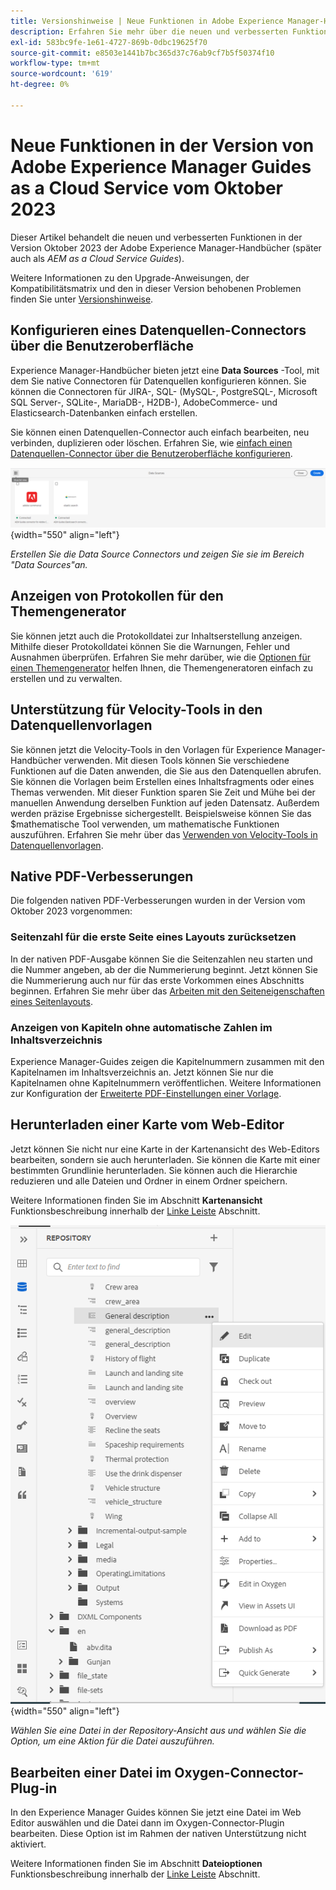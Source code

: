 ```yaml
---
title: Versionshinweise | Neue Funktionen in Adobe Experience Manager-Handbüchern, Version Oktober 2023
description: Erfahren Sie mehr über die neuen und verbesserten Funktionen in der Version von Adobe Experience Manager Guides as a Cloud Service im Oktober 2023.
exl-id: 583bc9fe-1e61-4727-869b-0dbc19625f70
source-git-commit: e8503e1441b7bc365d37c76ab9cf7b5f50374f10
workflow-type: tm+mt
source-wordcount: '619'
ht-degree: 0%

---
```


# Neue Funktionen in der Version von Adobe Experience Manager Guides as a Cloud Service vom Oktober 2023

Dieser Artikel behandelt die neuen und verbesserten Funktionen in der Version Oktober 2023 der Adobe Experience Manager-Handbücher (später auch als *AEM as a Cloud Service Guides*).

Weitere Informationen zu den Upgrade-Anweisungen, der Kompatibilitätsmatrix und den in dieser Version behobenen Problemen finden Sie unter [Versionshinweise](release-notes-2023.10.0.md).


## Konfigurieren eines Datenquellen-Connectors über die Benutzeroberfläche

Experience Manager-Handbücher bieten jetzt eine **Data Sources** -Tool, mit dem Sie native Connectoren für Datenquellen konfigurieren können. Sie können die Connectoren für JIRA-, SQL- (MySQL-, PostgreSQL-, Microsoft SQL Server-, SQLite-, MariaDB-, H2DB-), AdobeCommerce- und Elasticsearch-Datenbanken einfach erstellen.

Sie können einen Datenquellen-Connector auch einfach bearbeiten, neu verbinden, duplizieren oder löschen. Erfahren Sie, wie [einfach einen Datenquellen-Connector über die Benutzeroberfläche konfigurieren](../cs-install-guide/conf-data-source-connector-tools.md).

![im Bereich &quot;Datenquellen&quot;aufgelistete Data Source Connectors](assets/data-sources-create-window.png){width="550" align="left"}

*Erstellen Sie die Data Source Connectors und zeigen Sie sie im Bereich &quot;Data Sources&quot;an.*

## Anzeigen von Protokollen für den Themengenerator

Sie können jetzt auch die Protokolldatei zur Inhaltserstellung anzeigen. Mithilfe dieser Protokolldatei können Sie die Warnungen, Fehler und Ausnahmen überprüfen.  Erfahren Sie mehr darüber, wie die [Optionen für einen Themengenerator](../user-guide/web-editor-content-snippet.md#options-for-a-topic-generator) helfen Ihnen, die Themengeneratoren einfach zu erstellen und zu verwalten.

## Unterstützung für Velocity-Tools in den Datenquellenvorlagen

Sie können jetzt die Velocity-Tools in den Vorlagen für Experience Manager-Handbücher verwenden. Mit diesen Tools können Sie verschiedene Funktionen auf die Daten anwenden, die Sie aus den Datenquellen abrufen. Sie können die Vorlagen beim Erstellen eines Inhaltsfragments oder eines Themas verwenden. Mit dieser Funktion sparen Sie Zeit und Mühe bei der manuellen Anwendung derselben Funktion auf jeden Datensatz.  Außerdem werden präzise Ergebnisse sichergestellt.
Beispielsweise können Sie das $mathematische Tool verwenden, um mathematische Funktionen auszuführen.
Erfahren Sie mehr über das [Verwenden von Velocity-Tools in Datenquellenvorlagen](../user-guide/web-editor-content-snippet.md#use-velocity-tools).


## Native PDF-Verbesserungen

Die folgenden nativen PDF-Verbesserungen wurden in der Version vom Oktober 2023 vorgenommen:

### Seitenzahl für die erste Seite eines Layouts zurücksetzen

In der nativen PDF-Ausgabe können Sie die Seitenzahlen neu starten und die Nummer angeben, ab der die Nummerierung beginnt. Jetzt können Sie die Nummerierung auch nur für das erste Vorkommen eines Abschnitts beginnen.
Erfahren Sie mehr über das [Arbeiten mit den Seiteneigenschaften eines Seitenlayouts](../native-pdf/design-page-layout.md#page-props-page-layout).


### Anzeigen von Kapiteln ohne automatische Zahlen im Inhaltsverzeichnis

Experience Manager-Guides zeigen die Kapitelnummern zusammen mit den Kapitelnamen im Inhaltsverzeichnis an. Jetzt können Sie nur die Kapitelnamen ohne Kapitelnummern veröffentlichen. Weitere Informationen zur Konfiguration der [Erweiterte PDF-Einstellungen einer Vorlage](../native-pdf/components-pdf-template.md#advanced-pdf-settings).

## Herunterladen einer Karte vom Web-Editor

Jetzt können Sie nicht nur eine Karte in der Kartenansicht des Web-Editors bearbeiten, sondern sie auch herunterladen. Sie können die Karte mit einer bestimmten Grundlinie herunterladen. Sie können auch die Hierarchie reduzieren und alle Dateien und Ordner in einem Ordner speichern.

Weitere Informationen finden Sie im Abschnitt **Kartenansicht** Funktionsbeschreibung innerhalb der [Linke Leiste](../user-guide/web-editor-features.md#id2051EA0M0HS) Abschnitt.

![Optionen-Menü einer Datei in der Repository-Ansicht](assets/options-menu-repo-view-file-level-2310.png){width="550" align="left"}

*Wählen Sie eine Datei in der Repository-Ansicht aus und wählen Sie die Option, um eine Aktion für die Datei auszuführen.*

## Bearbeiten einer Datei im Oxygen-Connector-Plug-in

In den Experience Manager Guides können Sie jetzt eine Datei im Web Editor auswählen und die Datei dann im Oxygen-Connector-Plugin bearbeiten. Diese Option ist im Rahmen der nativen Unterstützung nicht aktiviert.

Weitere Informationen finden Sie im Abschnitt **Dateioptionen** Funktionsbeschreibung innerhalb der [Linke Leiste](../user-guide/web-editor-features.md#id2051EA0M0HS) Abschnitt.
